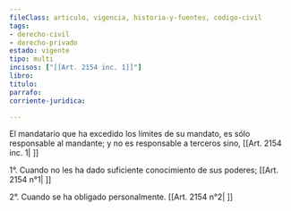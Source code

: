 ```yaml
---
fileClass: articulo, vigencia, historia-y-fuentes, codigo-civil
tags:
- derecho-civil
- derecho-privado
estado: vigente
tipo: multi
incisos: ["[[Art. 2154 inc. 1]]"]
libro:
titulo:
parrafo:
corriente-juridica:

---
```

El mandatario que ha excedido los límites de su mandato, es sólo responsable al mandante; y no es responsable a terceros sino, [[Art. 2154 inc. 1| ]]

1°. Cuando no les ha dado suficiente conocimiento de sus poderes; [[Art. 2154 n°1| ]]

2°. Cuando se ha obligado personalmente. [[Art. 2154 n°2| ]]